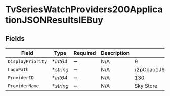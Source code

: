 # TvSeriesWatchProviders200ApplicationJSONResultsIEBuy


## Fields

| Field                            | Type                             | Required                         | Description                      | Example                          |
| -------------------------------- | -------------------------------- | -------------------------------- | -------------------------------- | -------------------------------- |
| `DisplayPriority`                | **int64*                         | :heavy_minus_sign:               | N/A                              | 9                                |
| `LogoPath`                       | **string*                        | :heavy_minus_sign:               | N/A                              | /2pCbao1J9s0DMak2KKnEzmzHni8.jpg |
| `ProviderID`                     | **int64*                         | :heavy_minus_sign:               | N/A                              | 130                              |
| `ProviderName`                   | **string*                        | :heavy_minus_sign:               | N/A                              | Sky Store                        |